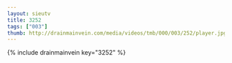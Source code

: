 ```yaml
--- 
layout: sieutv
title: 3252
tags: ["003"]
thumb: http://drainmainvein.com/media/videos/tmb/000/003/252/player.jpg
---
```

{% include drainmainvein key="3252" %} 
